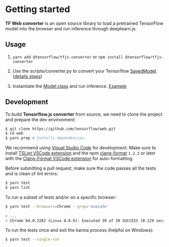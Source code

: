 # Getting started

**TF Web converter** is an open source library to load a pretrained TensorFlow model into the browser and run inference through deeplearn.js.

## Usage

1. `yarn add @tensorflow/tfjs-converter` or `npm install @tensorflow/tfjs-converter`

2. Use the scripts/converter.py to convert your Tensorflow [SavedModel](https://github.com/tensorflow/tensorflow/blob/master/tensorflow/python/saved_model/README.md). ([details steps](./scripts/README.md))

3. Instantiate the [Model class](./src/executor/model) and run inference. [Example](./demo/mobilenet.ts)

## Development

To build **Tensorflow.js converter** from source, we need to clone the project and prepare
the dev environment:

```bash
$ git clone https://github.com/tensorflow/web.git
$ cd web
$ yarn prep # Installs dependencies.
```

We recommend using [Visual Studio Code](https://code.visualstudio.com/) for
development. Make sure to install
[TSLint VSCode extension](https://marketplace.visualstudio.com/items?itemName=eg2.tslint)
and the npm [clang-format](https://github.com/angular/clang-format) `1.2.2` or later
with the
[Clang-Format VSCode extension](https://marketplace.visualstudio.com/items?itemName=xaver.clang-format)
for auto-formatting.

Before submitting a pull request, make sure the code passes all the tests and is clean of lint errors:

```bash
$ yarn test
$ yarn lint
```

To run a subset of tests and/or on a specific browser:

```bash
$ yarn test --browsers=Chrome --grep='execute'
 
> ...
> Chrome 64.0.3282 (Linux 0.0.0): Executed 39 of 39 SUCCESS (0.129 secs / 0 secs)
```

To run the tests once and exit the karma process (helpful on Windows):

```bash
$ yarn test --single-run
```
